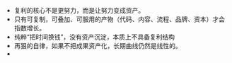 - 复利的核心不是更努力，而是让努力变成资产。
- 只有可复制，可叠加、可服用的产物（代码、内容、流程、品牌、资本）才会指数增长。
- 纯粹“把时间换钱”，没有资产沉淀，本质上不具备复利结构
- 再狠的自律，如果不把成果资产化，长期曲线仍然是线性的。
-